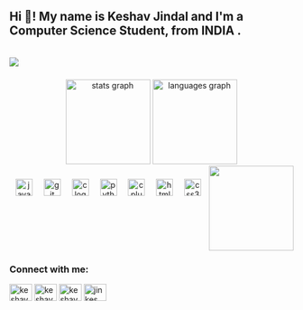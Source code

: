 <h2 align="left">Hi 👋! My name is Keshav Jindal and I'm a Computer Science Student, from INDIA .</h2>


<br clear="both">

<div align="left">
  <img src="https://visitor-badge.laobi.icu/badge?page_id=Keshav4120.Keshav4120&left_color=grey&right_color=darkviolet&left_text=Visitors"  />
</div>

###


###

<div align="center">
  <img src="https://github-readme-stats.vercel.app/api?username=Keshav4120&hide_title=false&hide_rank=false&show_icons=true&include_all_commits=true&count_private=true&disable_animations=false&theme=dracula&locale=en&hide_border=false" height="150" alt="stats graph"  />
  <img src="https://github-readme-stats.vercel.app/api/top-langs?username=Keshav4120&locale=en&hide_title=false&layout=compact&card_width=320&langs_count=5&theme=dracula&hide_border=false" height="150" alt="languages graph"  />
</div>



<img align="right" height="150" src="https://gifdb.com/images/high/roronoa-zoro-forced-smile-17g408sj2pxd8gpe.gif"  />

###

<div align="center">
  <img src="https://cdn.jsdelivr.net/gh/devicons/devicon/icons/java/java-plain.svg" height="30" alt="java logo"  />
  <img width="12" />
  <img src="https://cdn.jsdelivr.net/gh/devicons/devicon/icons/git/git-plain.svg" height="30" alt="git logo"  />
  <img width="12" />
  <img src="https://cdn.jsdelivr.net/gh/devicons/devicon/icons/c/c-plain.svg" height="30" alt="c logo"  />
  <img width="12" />
  <img src="https://cdn.jsdelivr.net/gh/devicons/devicon/icons/python/python-original.svg" height="30" alt="python logo"  />
  <img width="12" />
  <img src="https://cdn.jsdelivr.net/gh/devicons/devicon/icons/cplusplus/cplusplus-original.svg" height="30" alt="cplusplus logo"  />
  <img width="12" />
  <img src="https://cdn.jsdelivr.net/gh/devicons/devicon/icons/html5/html5-original.svg" height="30" alt="html5 logo"  />
  <img width="12" />
  <img src="https://cdn.jsdelivr.net/gh/devicons/devicon/icons/css3/css3-original.svg" height="30" alt="css3 logo"  />
</div>

###

<br clear="both">

<div align="left">
<h3 align="left">Connect with me:</h3>
<p align="left">
<a href="https://twitter.com/keshav4120" target="blank"><img align="center" src="https://raw.githubusercontent.com/rahuldkjain/github-profile-readme-generator/master/src/images/icons/Social/twitter.svg" alt="keshav4120" height="30" width="40" /></a>
<a href="https://linkedin.com/in/keshav-jindal-092088291" target="blank"><img align="center" src="https://raw.githubusercontent.com/rahuldkjain/github-profile-readme-generator/master/src/images/icons/Social/linked-in-alt.svg" alt="keshav-jindal-092088291" height="30" width="40" /></a>
<a href="https://instagram.com/keshav_4120" target="blank"><img align="center" src="https://raw.githubusercontent.com/rahuldkjain/github-profile-readme-generator/master/src/images/icons/Social/instagram.svg" alt="keshav_4120" height="30" width="40" /></a>
<a href="https://www.leetcode.com/jinkes" target="blank"><img align="center" src="https://raw.githubusercontent.com/rahuldkjain/github-profile-readme-generator/master/src/images/icons/Social/leet-code.svg" alt="jinkes" height="30" width="40" /></a>
</p>
</div>


